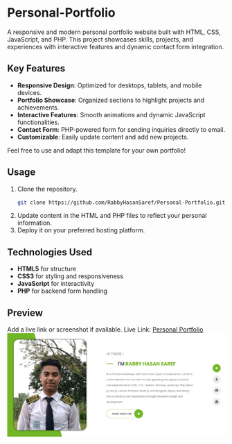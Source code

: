 # Personal-Portfolio

A responsive and modern personal portfolio website built with HTML, CSS, JavaScript, and PHP. This project showcases skills, projects, and experiences with interactive features and dynamic contact form integration.

## Key Features

- **Responsive Design**: Optimized for desktops, tablets, and mobile devices.
- **Portfolio Showcase**: Organized sections to highlight projects and achievements.
- **Interactive Features**: Smooth animations and dynamic JavaScript functionalities.
- **Contact Form**: PHP-powered form for sending inquiries directly to email.
- **Customizable**: Easily update content and add new projects.

Feel free to use and adapt this template for your own portfolio!

## Usage

1. Clone the repository.
   ```bash
   git clone https://github.com/RabbyHasanSaref/Personal-Portfolio.git
   ```
2. Update content in the HTML and PHP files to reflect your personal information.
3. Deploy it on your preferred hosting platform.

## Technologies Used

- **HTML5** for structure
- **CSS3** for styling and responsiveness
- **JavaScript** for interactivity
- **PHP** for backend form handling

## Preview

Add a live link or screenshot if available.
Live Link: [Personal Portfolio](https://rabby-hasan-saref.netlify.app/)
![Portfolio Preview](img/rabby-hasan-saref-netlify-app.png)